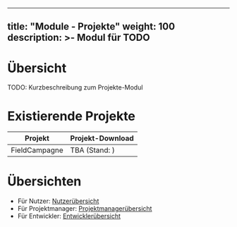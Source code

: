 
---
title: "Module - Projekte"
weight: 100
description: >-
     Modul für TODO
---

# Übersicht

TODO: Kurzbeschreibung zum Projekte-Modul

# Existierende Projekte

| Projekt | Projekt-Download |
| ------ | ------ |
| FieldCampagne | TBA (Stand: ) |

# Übersichten

- Für Nutzer: [Nutzerübersicht](Modules/Projekte/Nutzer)
- Für Projektmanager: [Projektmanagerübersicht](Modules/Projekte/Projektmanager)
- Für Entwickler: [Entwicklerübersicht](Modules/Projekte/Entwickler)